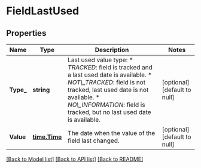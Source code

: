# FieldLastUsed

## Properties
Name | Type | Description | Notes
------------ | ------------- | ------------- | -------------
**Type_** | **string** | Last used value type:   *  *TRACKED*: field is tracked and a last used date is available.  *  *NOT\\_TRACKED*: field is not tracked, last used date is not available.  *  *NO\\_INFORMATION*: field is tracked, but no last used date is available. | [optional] [default to null]
**Value** | [**time.Time**](time.Time.md) | The date when the value of the field last changed. | [optional] [default to null]

[[Back to Model list]](../README.md#documentation-for-models) [[Back to API list]](../README.md#documentation-for-api-endpoints) [[Back to README]](../README.md)

